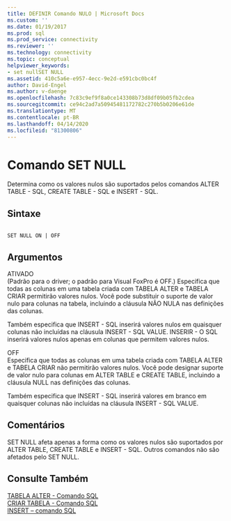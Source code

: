 ```yaml
---
title: DEFINIR Comando NULO | Microsoft Docs
ms.custom: ''
ms.date: 01/19/2017
ms.prod: sql
ms.prod_service: connectivity
ms.reviewer: ''
ms.technology: connectivity
ms.topic: conceptual
helpviewer_keywords:
- set nullSET NULL
ms.assetid: 410c5a6e-e957-4ecc-9e2d-e591cbc0bc4f
author: David-Engel
ms.author: v-daenge
ms.openlocfilehash: 7c83c9ef9f8a0ce143308b73d8df09b05fb2cdea
ms.sourcegitcommit: ce94c2ad7a50945481172782c270b5b0206e61de
ms.translationtype: MT
ms.contentlocale: pt-BR
ms.lasthandoff: 04/14/2020
ms.locfileid: "81300806"
---
```

# <a name="set-null-command"></a>Comando SET NULL
Determina como os valores nulos são suportados pelos comandos ALTER TABLE - SQL, CREATE TABLE - SQL e INSERT - SQL.  
  
## <a name="syntax"></a>Sintaxe  
  
```  
  
SET NULL ON | OFF  
```  
  
## <a name="arguments"></a>Argumentos  
 ATIVADO  
 (Padrão para o driver; o padrão para Visual FoxPro é OFF.) Especifica que todas as colunas em uma tabela criada com TABELA ALTER e TABELA CRIAR permitirão valores nulos. Você pode substituir o suporte de valor nulo para colunas na tabela, incluindo a cláusula NÃO NULA nas definições das colunas.  
  
 Também especifica que INSERT - SQL inserirá valores nulos em quaisquer colunas não incluídas na cláusula INSERT - SQL VALUE. INSERIR - O SQL inserirá valores nulos apenas em colunas que permitem valores nulos.  
  
 OFF  
 Especifica que todas as colunas em uma tabela criada com TABELA ALTER e TABELA CRIAR não permitirão valores nulos. Você pode designar suporte de valor nulo para colunas em ALTER TABLE e CREATE TABLE, incluindo a cláusula NULL nas definições das colunas.  
  
 Também especifica que INSERT - SQL inserirá valores em branco em quaisquer colunas não incluídas na cláusula INSERT - SQL VALUE.  
  
## <a name="remarks"></a>Comentários  
 SET NULL afeta apenas a forma como os valores nulos são suportados por ALTER TABLE, CREATE TABLE e INSERT - SQL. Outros comandos não são afetados pelo SET NULL.  
  
## <a name="see-also"></a>Consulte Também  
 [TABELA ALTER - Comando SQL](../../odbc/microsoft/alter-table-sql-command.md)   
 [CRIAR TABELA - Comando SQL](../../odbc/microsoft/create-table-sql-command.md)   
 [INSERT – comando SQL](../../odbc/microsoft/insert-sql-command.md)
